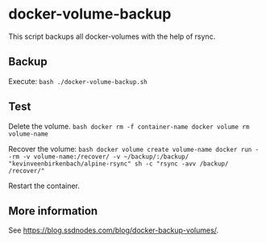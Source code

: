 # docker-volume-backup

This script backups all docker-volumes with the help of rsync.

## Backup
Execute:
``bash
./docker-volume-backup.sh
``

## Test
Delete the volume.
``bash
docker rm -f container-name
docker volume rm volume-name
``

Recover the volume:
``bash
docker volume create volume-name
docker run --rm -v volume-name:/recover/ -v ~/backup/:/backup/ "kevinveenbirkenbach/alpine-rsync" sh -c "rsync -avv /backup/ /recover/"
``

Restart the container.

## More information
See https://blog.ssdnodes.com/blog/docker-backup-volumes/.
